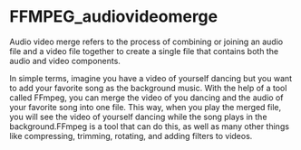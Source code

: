 # FFMPEG_audiovideomerge

Audio video merge refers to the process of combining or joining an audio file and a video file together to create a single file that contains both the audio and video components.

In simple terms, imagine you have a video of yourself dancing but you want to add your favorite song as the background music. With the help of a tool called FFmpeg, you can merge the video of you dancing and the audio of your favorite song into one file. This way, when you play the merged file, you will see the video of yourself dancing while the song plays in the background.FFmpeg is a tool that can do this, as well as many other things like compressing, trimming, rotating, and adding filters to videos.
